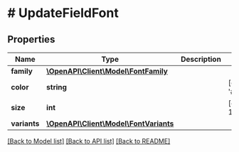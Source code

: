 # # UpdateFieldFont

## Properties

Name | Type | Description | Notes
------------ | ------------- | ------------- | -------------
**family** | [**\OpenAPI\Client\Model\FontFamily**](FontFamily.md) |  |
**color** | **string** |  | [default to '#000000']
**size** | **int** |  | [default to 12]
**variants** | [**\OpenAPI\Client\Model\FontVariants**](FontVariants.md) |  |

[[Back to Model list]](../../README.md#models) [[Back to API list]](../../README.md#endpoints) [[Back to README]](../../README.md)
